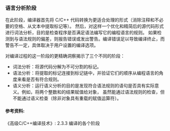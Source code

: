 ### 语言分析阶段

在此阶段，编译器首先将 C/C++ 代码转换为更适合处理的形式（消除注释和不必要的空格、从文本中提取标记等）。
然后，对这样一个优化和精简后的源代码形式进行词法分析，目的是检查程序是否满足语法编写它的编程语言的规则。
如果检测到与语法规则的偏差，则报告错误或发出警告。编译错误足以导致编译终止，而警告不一定，具体取决于用户设置的编译选项。

对编译过程的这一阶段的更精确洞察揭示了三个不同的阶段：
- 词法分析：将源代码分解为不可分割的标记。
- 语法分析：将提取的标记连接到标记链中，并验证它们的顺序从编程语言的角度来看是否有符合规则。
- 语义分析：运行语义分析的目的是发现符合语法规则的语句是否具有实际意义。例如，将两个整数和的结果赋值给对象，
  虽然能通过语法规则的检查，但不能通过语义检查（除非对象具有重载的赋值运算符）。

#### 参考资料:
《高级C/C++编译技术》: 2.3.3 编译的各个阶段
